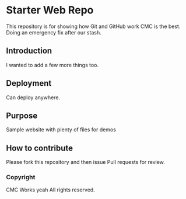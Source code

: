 # Starter Web Repo

This repository is for showing how Git and GitHub work
CMC is the best.  Doing an emergency fix after our stash.

## Introduction 

I wanted to add a few more things too.

## Deployment 

Can deploy anywhere.

## Purpose

Sample website with plenty of files for demos

## How to contribute

Please fork this repository and then issue Pull requests for review.

### Copyright
CMC Works yeah All rights reserved.